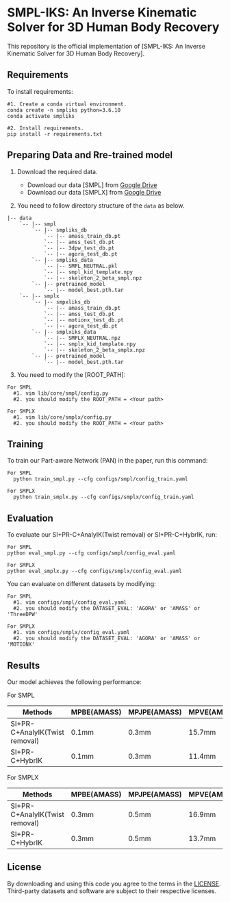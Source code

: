 # SMPL-IKS: An Inverse Kinematic Solver for 3D Human Body Recovery

This repository is the official implementation of [SMPL-IKS: An Inverse Kinematic Solver for 3D Human Body Recovery]. 

## Requirements

To install requirements:

```setup
#1. Create a conda virtual environment.
conda create -n smpliks python=3.6.10
conda activate smpliks

#2. Install requirements.
pip install -r requirements.txt
```

## Preparing Data and Rre-trained model
1. Download the required data.
   * Download our data [SMPL] from [Google Drive](https://drive.google.com/drive/folders/1bN0JRktxblY_WTm-cebFhLq7YfmqzqlT?usp=sharing) 
   * Download our data [SMPLX] from [Google Drive](https://drive.google.com/drive/folders/1CthuHIw6TjvRIdkuCEoWD0C_t1z8pfHm?usp=sharing)
     
   
2. You need to follow directory structure of the `data` as below.
```
|-- data
    `-- |-- smpl  
        `-- |-- smpliks_db
            `-- |-- amass_train_db.pt
            `-- |-- amss_test_db.pt
            `-- |-- 3dpw_test_db.pt
            `-- |-- agora_test_db.pt
        `-- |-- smpliks_data
            `-- |-- SMPL_NEUTRAL.pkl
            `-- |-- smpl_kid_template.npy
            `-- |-- skeleton_2_beta_smpl.npz
        `-- |-- pretrained_model
            `-- |-- model_best.pth.tar
    `-- |-- smplx  
        `-- |-- smpxliks_db
            `-- |-- amass_train_db.pt
            `-- |-- amss_test_db.pt
            `-- |-- motionx_test_db.pt
            `-- |-- agora_test_db.pt
        `-- |-- smplxiks_data
            `-- |-- SMPLX_NEUTRAL.npz
            `-- |-- smplx_kid_template.npy
            `-- |-- skeleton_2_beta_smplx.npz
        `-- |-- pretrained_model
            `-- |-- model_best.pth.tar
```
3. You need to modify the [ROOT_PATH]:
```setup
For SMPL
  #1. vim lib/core/smpl/config.py
  #2. you should modify the ROOT_PATH = <Your path>
```
```setup
For SMPLX
  #1. vim lib/core/smplx/config.py
  #2. you should modify the ROOT_PATH = <Your path>
```
## Training

To train our Part-aware Network (PAN) in the paper, run this command:

```train
For SMPL
  python train_smpl.py --cfg configs/smpl/config_train.yaml
```
```train
For SMPLX
  python train_smplx.py --cfg configs/smplx/config_train.yaml
```
## Evaluation

To evaluate our SI+PR-C+AnalyIK(Twist removal) or SI+PR-C+HybrIK, run:

```eval
For SMPL
python eval_smpl.py --cfg configs/smpl/config_eval.yaml
```

```eval
For SMPLX
python eval_smplx.py --cfg configs/smplx/config_eval.yaml
```

You can evaluate on different datasets by modifying:

```eval
For SMPL
  #1. vim configs/smpl/config_eval.yaml
  #2. you should modify the DATASET_EVAL: 'AGORA' or 'AMASS' or 'ThreeDPW'
```

```eval
For SMPLX
  #1. vim configs/smplx/config_eval.yaml
  #2. you should modify the DATASET_EVAL: 'AGORA' or 'AMASS' or 'MOTIONX'
```

## Results

Our model achieves the following performance:

For SMPL

| Methods            |MPBE(AMASS)|MPJPE(AMASS)|MPVE(AMASS)|MPBE(3DPW)|MPJPE(3DPW)|MPVE(3DPW)|MPBE(AGORA)|MPJPE(AGORA)|MPVE(AGORA)|
| -------------------|-----------|------------|-----------|----------|-----------|----------|-----------|------------|-----------|
| SI+PR-C+AnalyIK(Twist removal)   |   0.1mm  |     0.3mm |    15.7mm |   0.0mm  |    0.2mm  |   14.2mm |    0.1mm  |     0.2mm  |   23.8mm  |            
| SI+PR-C+HybrIK                   |   0.1mm  |     0.3mm |    11.4mm  |   0.0mm |    0.2mm  |   10.9mm |    0.1mm  |     0.2mm  |   19.2mm  |  


For SMPLX

| Methods            |MPBE(AMASS)|MPJPE(AMASS)|MPVE(AMASS)|MPBE(MOTIONX)|MPJPE(MOTIONX)|MPVE(3DPW)|MPBE(AGORA)|MPJPE(AGORA)|MPVE(AGORA)|
| -------------------|-----------|------------|-----------|----------|-----------|----------|-----------|------------|-----------|
| SI+PR-C+AnalyIK(Twist removal)     |   0.3mm   |     0.5mm  |    16.9mm |   0.3mm  |    0.5mm  |   15.6mm |    0.3mm  |     0.5mm  |   16.8mm  |            
| SI+PR-C+HybrIK                     |   0.3mm   |     0.5mm  |    13.7mm  |   0.3mm  |    0.5mm  |   13.6mm |    0.3mm  |     0.5mm  |   14.1mm  |  


## License
By downloading and using this code you agree to the terms in the [LICENSE](LICENSE). Third-party datasets and software are subject to their respective licenses.

